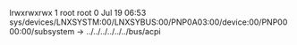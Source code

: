 lrwxrwxrwx 1 root root 0 Jul 19 06:53 sys/devices/LNXSYSTM:00/LNXSYBUS:00/PNP0A03:00/device:00/PNP0000:00/subsystem -> ../../../../../../bus/acpi
